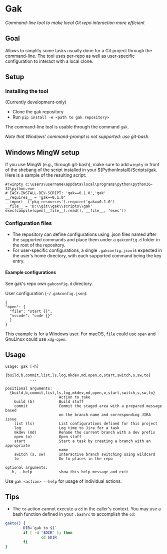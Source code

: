 # Gak
*Command-line tool to make local Git repo interaction more efficient*

## Goal
Allows to simplify some tasks usually done for a Git project through the command-line.
The tool uses per-repo as well as user-specific configuration to interact with a local clone.

## Setup
### Installing the tool
(Currently development-only)

* Clone the gak repository
* Run `pip install -e <path to gak repository>`

The command-line tool is usable through the command `gak`.

*Note that Windows' command-prompt is not supported: use git-bash.*

## Windows MingW setup
If you use MingW (e.g., through git-bash), make sure to add `winpty` in front of the shebang of the script installed in your ${PythonInstall}/Scripts/gak. Here is a sample of the resulting script:

```
#!winpty c:\users\username\appdata\local\programs\python\python36-32\python.exe
# EASY-INSTALL-DEV-SCRIPT: 'gak==0.1.0','gak'
__requires__ = 'gak==0.1.0'
__import__('pkg_resources').require('gak==0.1.0')
__file__ = 'D:\\git\\gak\\scripts\\gak'
exec(compile(open(__file__).read(), __file__, 'exec'))
```

### Configuration files
* The repository can define configurations using .json files named after the supported commands and place them under a `gakconfig.d` folder in the root of the repository.
* For user-specific configurations, a single `.gakconfig.json` is expected in the user's home directory, with each supported command being the key entry. 

#### Example configurations
See gak's repo own `gakconfig.d` directory.

User configuration (`~/.gakconfig.json`):
```
{
"open": {
  "file": "start {}",
  "vscode": "code {}"
  }
}
```
This example is for a Windows user. For macOS, `file` could use `open` and GnuLinux could use `xdg-open`.

## Usage
```
usage: gak [-h]
           {build,b,commit,list,ls,log,mkdev,md,open,o,start,switch,s,sw,to}
           ...

positional arguments:
  {build,b,commit,list,ls,log,mkdev,md,open,o,start,switch,s,sw,to}
                        Action to take
    build (b)           Build stuff
    commit              Commit the staged area with a prepared message based
                        on the branch name and corresponding JIRA issue
    list (ls)           List configurations defined for this project
    log                 Log time to Jira for a task
    mkdev (md)          Rename the current branch with a dev prefix
    open (o)            Open stuff
    start               Start a task by creating a branch with an appropriate
                        name
    switch (s, sw)      Interactive branch switching using wildcard
    to                  Go to places in the repo

optional arguments:
  -h, --help            show this help message and exit
```

Use `gak <action> --help` for usage of individual actions.

## Tips
* The `to` action cannot execute a `cd` in the caller's context. You may use a bash function defined in your `.bashrc` to accomplish the `cd`:
```bash
gakto() {
        DIR=`gak to $1`
        if [ -d "$DIR" ]; then
                cd $DIR
        fi
}
```
